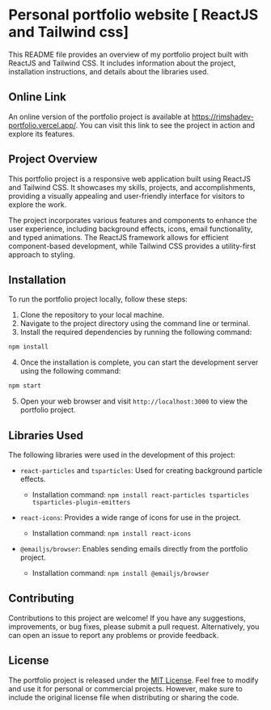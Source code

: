 # Personal portfolio website [ ReactJS and Tailwind css]

This README file provides an overview of my portfolio project built with ReactJS and Tailwind CSS. It includes information about the project, installation instructions, and details about the libraries used.

## Online Link

An online version of the portfolio project is available at https://rimshadev-portfolio.vercel.app/. You can visit this link to see the project in action and explore its features.

## Project Overview

This portfolio project is a responsive web application built using ReactJS and Tailwind CSS. It showcases my skills, projects, and accomplishments, providing a visually appealing and user-friendly interface for visitors to explore the work.

The project incorporates various features and components to enhance the user experience, including background effects, icons, email functionality, and typed animations. The ReactJS framework allows for efficient component-based development, while Tailwind CSS provides a utility-first approach to styling.

## Installation

To run the portfolio project locally, follow these steps:

1. Clone the repository to your local machine.
2. Navigate to the project directory using the command line or terminal.
3. Install the required dependencies by running the following command:

```bash
npm install
```

4. Once the installation is complete, you can start the development server using the following command:

```bash
npm start
```

5. Open your web browser and visit `http://localhost:3000` to view the portfolio project.

## Libraries Used

The following libraries were used in the development of this project:

- `react-particles` and `tsparticles`: Used for creating background particle effects.
  - Installation command: `npm install react-particles tsparticles tsparticles-plugin-emitters`

- `react-icons`: Provides a wide range of icons for use in the project.
  - Installation command: `npm install react-icons`

- `@emailjs/browser`: Enables sending emails directly from the portfolio project.
  - Installation command: `npm install @emailjs/browser`


## Contributing

Contributions to this project are welcome! If you have any suggestions, improvements, or bug fixes, please submit a pull request. Alternatively, you can open an issue to report any problems or provide feedback. 

## License

The portfolio project is released under the [MIT License](LICENSE). Feel free to modify and use it for personal or commercial projects. However, make sure to include the original license file when distributing or sharing the code.
